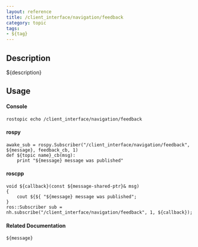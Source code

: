 ```yaml
---
layout: reference
title: /client_interface/navigation/feedback
category: topic
tags: 
- ${tag}
---
```


## Description
${description}

## Usage
#### Console
```
rostopic echo /client_interface/navigation/feedback
```

#### rospy
```
awake_sub = rospy.Subscriber("/client_interface/navigation/feedback", ${message}, feedback_cb, 1)
def ${topic name}_cb(msg):
    print "${message} message was published"
```

#### roscpp
```
void ${callback}(const ${message-shared-ptr}& msg)
{
    cout ${${ "${message} message was published";
}
ros::Subscriber sub = nh.subscribe("/client_interface/navigation/feedback", 1, ${callback});
```

#### Related Documentation
``${message}``  